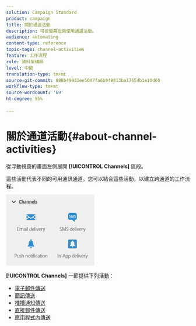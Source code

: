 ```yaml
---
solution: Campaign Standard
product: campaign
title: 關於通道活動
description: 可從螢幕左側使用通道活動。
audience: automating
content-type: reference
topic-tags: channel-activities
feature: 工作流程
role: 資料架構師
level: 中級
translation-type: tm+mt
source-git-commit: 088b49931ee5047fa6b949813ba17654b1e10d60
workflow-type: tm+mt
source-wordcount: '69'
ht-degree: 95%

---
```



# 關於通道活動{#about-channel-activities}

從浮動視窗的畫面左側展開 **[!UICONTROL Channels]** 區段。

這些活動代表不同的可用通訊通道。您可以結合這些活動，以建立跨通道的工作流程。

![](assets/wkf_channels_activities.png)

**[!UICONTROL Channels]** 一節提供下列活動：

* [電子郵件傳送](../../automating/using/email-delivery.md)
* [簡訊傳送](../../automating/using/sms-delivery.md)
* [推播通知傳送](../../automating/using/push-notification-delivery.md)
* [直接郵件傳送](../../automating/using/direct-mail-delivery.md)
* [應用程式內傳送](../../automating/using/in-app-delivery.md)

